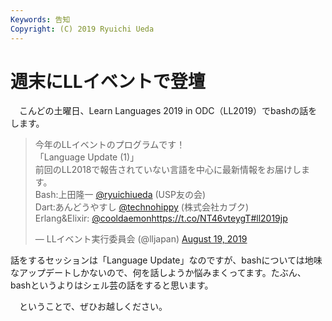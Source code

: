 ```yaml
---
Keywords: 告知
Copyright: (C) 2019 Ryuichi Ueda
---
```


# 週末にLLイベントで登壇

　こんどの土曜日、Learn Languages 2019 in ODC（LL2019）でbashの話をします。


<blockquote class="twitter-tweet"><p lang="ja" dir="ltr">今年のLLイベントのプログラムです！<br>「Language Update (1)」<br>前回のLL2018で報告されていない言語を中心に最新情報をお届けします。<br>Bash:上田隆一 <a href="https://twitter.com/ryuichiueda?ref_src=twsrc%5Etfw">@ryuichiueda</a> (USP友の会)<br>Dart:あんどうやすし <a href="https://twitter.com/technohippy?ref_src=twsrc%5Etfw">@technohippy</a> (株式会社カブク)<br>Erlang&amp;Elixir: <a href="https://twitter.com/cooldaemon?ref_src=twsrc%5Etfw">@cooldaemon</a><a href="https://t.co/NT46vteygT">https://t.co/NT46vteygT</a><a href="https://twitter.com/hashtag/ll2019jp?src=hash&amp;ref_src=twsrc%5Etfw">#ll2019jp</a></p>&mdash; LLイベント実行委員会 (@lljapan) <a href="https://twitter.com/lljapan/status/1163288695543193600?ref_src=twsrc%5Etfw">August 19, 2019</a></blockquote> <script async src="https://platform.twitter.com/widgets.js" charset="utf-8"></script>


話をするセッションは「Language Update」なのですが、bashについては地味なアップデートしかないので、何を話しようか悩みまくってます。たぶん、bashというよりはシェル芸の話をすると思います。

　ということで、ぜひお越しください。
